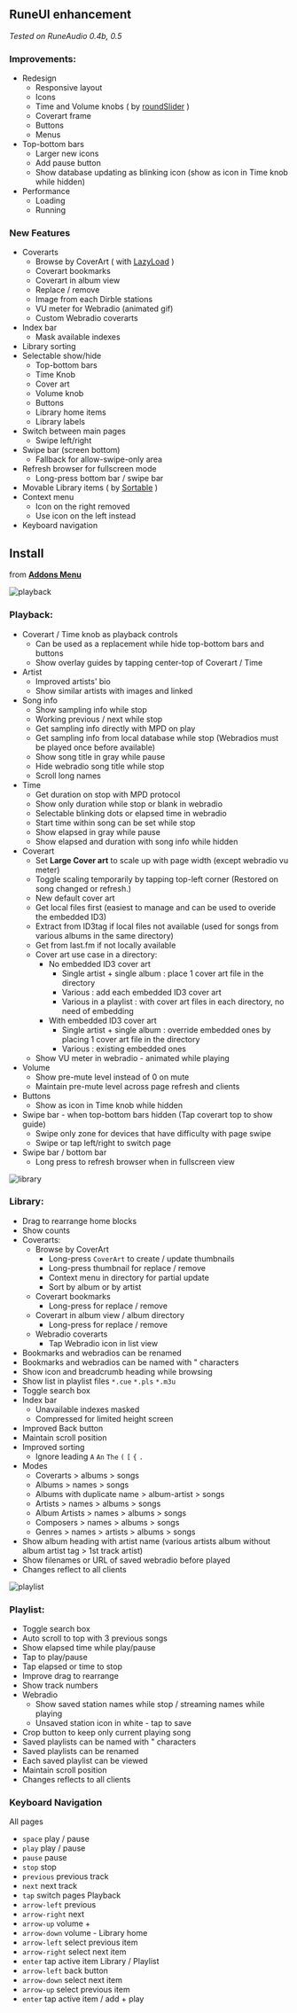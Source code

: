 RuneUI enhancement
---
_Tested on RuneAudio 0.4b, 0.5_   

### Improvements:
- Redesign
	- Responsive layout
	- Icons
	- Time and Volume knobs ( by [roundSlider](https://github.com/soundar24/roundSlider) )
	- Coverart frame
	- Buttons
	- Menus
- Top-bottom bars
	- Larger new icons
	- Add pause button
	- Show database updating as blinking icon (show as icon in Time knob while hidden)
- Performance
	- Loading
	- Running
	
### New Features
- Coverarts
	- Browse by CoverArt ( with [LazyLoad](https://github.com/verlok/lazyload) )
	- Coverart bookmarks
	- Coverart in album view
	- Replace / remove
	- Image from each Dirble stations
	- VU meter for Webradio (animated gif)
	- Custom Webradio coverarts
- Index bar
	- Mask available indexes
- Library sorting
- Selectable show/hide
	- Top-bottom bars
	- Time Knob
	- Cover art
	- Volume knob
	- Buttons
	- Library home items
	- Library labels
- Switch between main pages
	- Swipe left/right
- Swipe bar (screen bottom)
	- Fallback for allow-swipe-only area
- Refresh browser for fullscreen mode
	- Long-press bottom bar / swipe bar
- Movable Library items ( by [Sortable](https://github.com/SortableJS/Sortable) )
- Context menu
	- Icon on the right removed
	- Use icon on the left instead
- Keyboard navigation

Install
---
from [**Addons Menu**](https://github.com/rern/RuneAudio_Addons)  


![playback](https://github.com/rern/_assets/blob/master/RuneUI_enhancement/xtreme/playback.gif)

### Playback:
- Coverart / Time knob as playback controls
	- Can be used as a replacement while hide top-bottom bars and buttons
	- Show overlay guides by tapping center-top of Coverart / Time 
- Artist
	- Improved artists' bio
	- Show similar artists with images and linked
- Song info
	- Show sampling info while stop
	- Working previous / next while stop
	- Get sampling info directly with MPD on play
	- Get sampling info from local database while stop (Webradios must be played once before available)
	- Show song title in gray while pause
	- Hide webradio song title while stop
	- Scroll long names
- Time
	- Get duration on stop with MPD protocol
	- Show only duration while stop or blank in webradio
	- Selectable blinking dots or elapsed time in webradio
	- Start time within song can be set while stop
	- Show elapsed in gray while pause
	- Show elapsed and duration with song info while hidden
- Coverart
	- Set **Large Cover art** to scale up with page width (except webradio vu meter)
	- Toggle scaling temporarily by tapping top-left corner (Restored on song changed or refresh.)
	- New default cover art
	- Get local files first (easiest to manage and can be used to overide the embedded ID3)
	- Extract from ID3tag if local files not available (used for songs from various albums in the same directory)
	- Get from last.fm if not locally available
	- Cover art use case in a directory:
		- No embedded ID3 cover art
			- Single artist + single album : place 1 cover art file in the directory
			- Various : add each embedded ID3 cover art
			- Various in a playlist : with cover art files in each directory, no need of embedding 
		- With embedded ID3 cover art
			- Single artist + single album : override embedded ones by placing 1 cover art file in the directory
			- Various : existing embedded ones
	- Show VU meter in webradio - animated while playing
- Volume
	- Show pre-mute level instead of 0 on mute
	- Maintain pre-mute level across page refresh and clients
- Buttons
	- Show as icon in Time knob while hidden
- Swipe bar - when top-bottom bars hidden (Tap coverart top to show guide)
	- Swipe only zone for devices that have difficulty with page swipe
	- Swipe or tap left/right to switch page
- Swipe bar / bottom bar
	- Long press to refresh browser when in fullscreen view

![library](https://github.com/rern/_assets/blob/master/RuneUI_enhancement/xtreme/library.gif)

### Library:
- Drag to rearrange home blocks
- Show counts
- Coverarts:
	- Browse by CoverArt
		- Long-press `CoverArt` to create / update thumbnails
		- Long-press thumbnail for replace / remove
		- Context menu in directory for partial update
		- Sort by album or by artist
	- Coverart bookmarks
		- Long-press for replace / remove
	- Coverart in album view / album directory
		- Long-press for replace / remove
	- Webradio coverarts
		- Tap Webradio icon in list view
- Bookmarks and webradios can be renamed
- Bookmarks and webradios can be named with " characters
- Show icon and breadcrumb heading while browsing
- Show list in playlist files `*.cue` `*.pls` `*.m3u`
- Toggle search box
- Index bar
	- Unavailable indexes masked
	- Compressed for limited height screen
- Improved Back button
- Maintain scroll position
- Improved sorting
	- Ignore leading `A` `An` `The` `(` `[` `{` `.`
- Modes
	- Coverarts > albums > songs
	- Albums > names > songs
	- Albums with duplicate name > album-artist > songs
	- Artists > names > albums > songs
	- Album Artists > names > albums > songs
	- Composers > names > albums > songs
	- Genres > names > artists > albums > songs
- Show album heading with artist name (various artists album without album artist tag > 1st track artist)
- Show filenames or URL of saved webradio before played
- Changes reflect to all clients


![playlist](https://github.com/rern/_assets/blob/master/RuneUI_enhancement/xtreme/playlist.gif)

### Playlist:
- Toggle search box
- Auto scroll to top with 3 previous songs
- Show elapsed time while play/pause
- Tap to play/pause
- Tap elapsed or time to stop
- Improve drag to rearrange
- Show track numbers
- Webradio
	- Show saved station names while stop / streaming names while playing
	- Unsaved station icon in white - tap to save
- Crop button to keep only current playing song
- Saved playlists can be named with " characters
- Saved playlists can be renamed
- Each saved playlist can be viewed
- Maintain scroll position
- Changes reflects to all clients

### Keyboard Navigation
All pages
- `space` play / pause
- `play` play / pause
- `pause` pause
- `stop` stop
- `previous` previous track
- `next` next track
- `tap` switch pages
Playback
- `arrow-left` previous
- `arrow-right` next
- `arrow-up` volume +
- `arrow-down` volume -
Library home
- `arrow-left` select previous item
- `arrow-right` select next item
- `enter` tap active item
Library / Playlist
- `arrow-left` back button
- `arrow-down` select next item
- `arrow-up` select previous item
- `enter` tap active item / add + play
